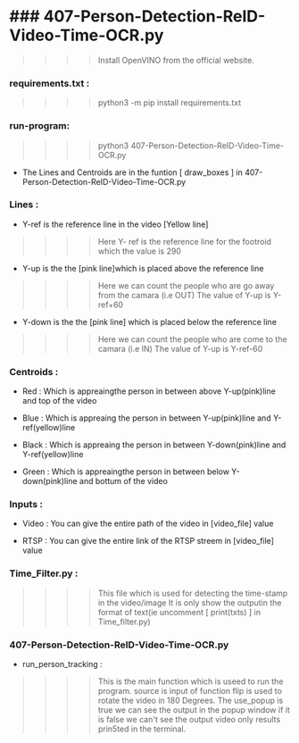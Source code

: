 # ### 407-Person-Detection-ReID-Video-Time-OCR.py
>>>> Install OpenVINO from the official website.



### requirements.txt :

>>>> python3 -m pip install requirements.txt



### run-program:

>>>> python3 407-Person-Detection-ReID-Video-Time-OCR.py



* The Lines and Centroids are in the funtion [ draw_boxes ] in 407-Person-Detection-ReID-Video-Time-OCR.py

### Lines :

* Y-ref is the reference line in the video [Yellow line]
>>>>  Here Y- ref is the reference line for the footroid which the value is 290

* Y-up is the the [pink line]which is placed above the reference line 
>>>> Here we can count the people who are go away from the camara (i.e OUT) 
     The value of Y-up is Y-ref+60
     
* Y-down is the the [pink line] which is placed below the reference line 
>>>> Here we can count the people who are come to the camara (i.e IN) 
     The value of Y-up is Y-ref-60



### Centroids :

* Red : Which is appreaingthe person in between above Y-up(pink)line and top of the video

* Blue : Which is appreaing the person in between Y-up(pink)line and Y-ref(yellow)line

* Black : Which is appreaing the person in between Y-down(pink)line and Y-ref(yellow)line

* Green : Which is appreaingthe person in between below Y-down(pink)line and bottum of the video



### Inputs :

* Video : You can give the entire path of the video in [video_file] value

* RTSP : You can give the entire link of the RTSP streem in [video_file] value



### Time_Filter.py :

>>>> This file  which is used for detecting the time-stamp in the video/image 
>>>> It is only show the outputin the format of text(ie uncomment [ print(txts) ]  in Time_filter.py)



### 407-Person-Detection-ReID-Video-Time-OCR.py

* run_person_tracking :

>>>> This is the main function which is useed to run the program.
>>>> source is input of  function 
>>>> flip is used to rotate the video in 180 Degrees.
>>>> The use_popup is true we can see the output in the popup window  if it is false we can't see the output video only results prin5ted 	    in the terminal.



